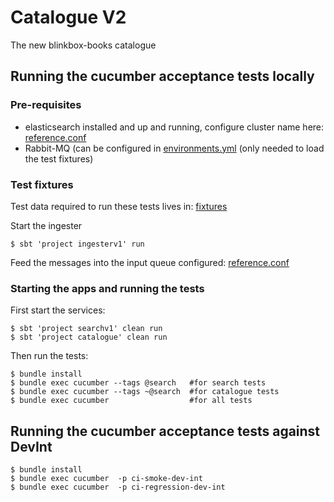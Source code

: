 # Catalogue V2

The new blinkbox-books catalogue

## Running the cucumber acceptance tests locally

### Pre-requisites
* elasticsearch installed and up and running, configure cluster name here: [reference.conf](common/src/main/resources/reference.conf)
* Rabbit-MQ (can be configured in [environments.yml](features/support/config/environments.yml) (only needed to load the test fixtures)

### Test fixtures
Test data required to run these tests lives in: [fixtures](features/support/fixtures/)

Start the ingester
```
$ sbt 'project ingesterv1' run
```
Feed the messages into the input queue configured: [reference.conf](ingesterv1/src/main/resources/reference.conf)

### Starting the apps and running the tests
First start the services:
```
$ sbt 'project searchv1' clean run
$ sbt 'project catalogue' clean run
```

Then run the tests:
```
$ bundle install
$ bundle exec cucumber --tags @search   #for search tests
$ bundle exec cucumber --tags ~@search  #for catalogue tests
$ bundle exec cucumber                  #for all tests
```

## Running the cucumber acceptance tests against DevInt
```
$ bundle install
$ bundle exec cucumber  -p ci-smoke-dev-int
$ bundle exec cucumber  -p ci-regression-dev-int
```
